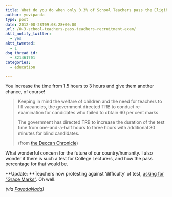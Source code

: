 ```yaml
---
title: What do you do when only 0.3% of School Teachers pass the Eligibility Exam for Teaching?
author: yuvipanda
type: post
date: 2012-08-28T09:08:28+00:00
url: /0-3-school-teachers-pass-teachers-recruitment-exam/
aktt_notify_twitter:
  - yes
aktt_tweeted:
  - 1
dsq_thread_id:
  - 821461701
categories:
  - education

---
```

You increase the time from 1.5 hours to 3 hours and give them another chance, of course!

> Keeping in mind the welfare of children and the need for teachers to fill vacancies, the government directed TRB to conduct re-examination for candidates who failed to obtain 60 per cent marks.
> 
> The government has directed TRB to increase the duration of the test time from one-and-a-half hours to three hours with additional 30 minutes for blind candidates.
> 
> (from [the Deccan Chronicle][1])

What wonderful concern for the future of our country/humanity. I also wonder if there is such a test for College Lecturers, and how the pass percentage for that would be.

**Update: **Teachers now protesting against &#8216;difficulty&#8217; of test, [asking for &#8220;Grace Marks&#8221;][2]. Oh well.

_(via [PavadaNada][3])_

&nbsp;

 [1]: http://www.deccanchronicle.com/channels/nation/south/tamil-nadu-teachers-flunk-eligibility-test-348
 [2]: http://articles.timesofindia.indiatimes.com/2012-07-21/news/32776209_1_grace-marks-tet-teachers-eligibility-test
 [3]: https://twitter.com/pavadanada